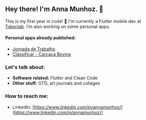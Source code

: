 ## Hey there! I'm Anna Munhoz. 👋

This is my first year in code! 🤟 I'm currently a Flutter mobile dev at [Tokenlab](https://www.tokenlab.com.br/). I’m also working on some personal apps.

#### Personal apps already published:
- [Jornada de Trabalho](https://play.google.com/store/apps/details?id=work.munhoz.jornadadetrabalho)
- [Classificar - Carcaça Bovina](https://play.google.com/store/apps/details?id=work.munhoz.classificarboi)

### Let's talk about:
- **Software related:** Flutter and Clean Code
- **Other stuff:** GTD, art journals and collages

### How to reach me:
- LinkedIn: [https://www.linkedin.com/in/annamunhoz/](https://www.linkedin.com/in/annamunhoz/)

<!--
**annamunhoz/annamunhoz** is a ✨ _special_ ✨ repository because its `README.md` (this file) appears on your GitHub profile.

Here are some ideas to get you started:

- 🔭 I’m currently working on ...
- 🌱 I’m currently learning ...
- 👯 I’m looking to collaborate on ...
- 🤔 I’m looking for help with ...
- 💬 Ask me about ...
- 📫 How to reach me: ...
- 😄 Pronouns: ...
- ⚡ Fun fact: ...
-->
